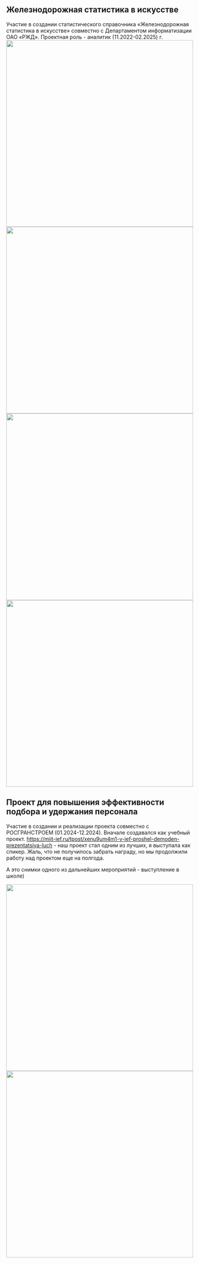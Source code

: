 ## Железнодорожная статистика в искусстве
Участие в создании статистического справочника «Железнодорожная статистика в искусстве» совместно с Департаментом информатизации ОАО «РЖД». Проектная роль - аналитик (11.2022-02.2025) г.       
<img src="https://github.com/user-attachments/assets/48954b6e-1621-4d2e-976d-88258bb88800" width="500"  />
<img src="https://github.com/user-attachments/assets/e6471301-fb5d-423d-bec4-48712c649236" width="500"  />
<img src="https://github.com/user-attachments/assets/b0f5d537-4977-4f53-8f39-0d45ac0a9847" width="500"  />
<img src="https://github.com/user-attachments/assets/1a5b8052-72be-46a2-a52d-517ee641c072" width="500"  />

## Проект для повышения эффективности подбора и удержания персонала
Участие в создании и реализации проекта совместно с РОСГРАНСТРОЕМ (01.2024-12.2024). Вначале создавался как учебный проект. 
https://miit-ief.ru/tpost/xenu9um4m1-v-ief-proshel-demoden-prezentatsiya-luch - наш проект стал одним из лучших, я выступала как спикер. Жаль, что не получилось забрать награду, но мы продолжили работу над проектом еще на полгода. 

А это снимки одного из дальнейших мероприятий - выступление в школе)

<img src="https://github.com/user-attachments/assets/d8d25a4c-b3a0-4433-aedc-e9cab3b679c2" width="500"  />
<img src="https://github.com/user-attachments/assets/3aabbacc-f9de-48f5-91ef-f3eb56d313d6" width="500"  />

